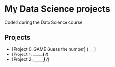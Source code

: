 # My Data Science projects

Coded during the Data Science course

## Projects
* [Project 0. GAME Guess the number] (___)
* [Project 1. ________] (___)
* [Project 2. ________] (___)
